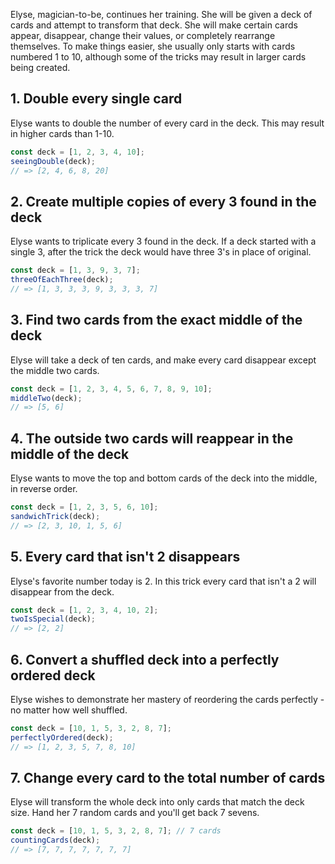 Elyse, magician-to-be, continues her training. She will be given a deck of cards and attempt to transform that deck. She will make certain cards appear, disappear, change their values, or completely rearrange themselves.
To make things easier, she usually only starts with cards numbered 1 to 10, although some of the tricks may result in larger cards being created.

## 1. Double every single card

Elyse wants to double the number of every card in the deck. This may result in higher cards than 1-10.

```javascript
const deck = [1, 2, 3, 4, 10];
seeingDouble(deck);
// => [2, 4, 6, 8, 20]
```

## 2. Create multiple copies of every 3 found in the deck

Elyse wants to triplicate every 3 found in the deck. If a deck started with a single 3, after the trick the deck would have three 3's in place of original.

```javascript
const deck = [1, 3, 9, 3, 7];
threeOfEachThree(deck);
// => [1, 3, 3, 3, 9, 3, 3, 3, 7]
```

## 3. Find two cards from the exact middle of the deck

Elyse will take a deck of ten cards, and make every card disappear except the middle two cards.

```javascript
const deck = [1, 2, 3, 4, 5, 6, 7, 8, 9, 10];
middleTwo(deck);
// => [5, 6]
```

## 4. The outside two cards will reappear in the middle of the deck

Elyse wants to move the top and bottom cards of the deck into the middle, in reverse order.

```javascript
const deck = [1, 2, 3, 5, 6, 10];
sandwichTrick(deck);
// => [2, 3, 10, 1, 5, 6]
```

## 5. Every card that isn't 2 disappears

Elyse's favorite number today is 2. In this trick every card that isn't a 2 will disappear from the deck.

```javascript
const deck = [1, 2, 3, 4, 10, 2];
twoIsSpecial(deck);
// => [2, 2]
```

## 6. Convert a shuffled deck into a perfectly ordered deck

Elyse wishes to demonstrate her mastery of reordering the cards perfectly - no matter how well shuffled.

```javascript
const deck = [10, 1, 5, 3, 2, 8, 7];
perfectlyOrdered(deck);
// => [1, 2, 3, 5, 7, 8, 10]
```

## 7. Change every card to the total number of cards

Elyse will transform the whole deck into only cards that match the deck size.
Hand her 7 random cards and you'll get back 7 sevens.

```javascript
const deck = [10, 1, 5, 3, 2, 8, 7]; // 7 cards
countingCards(deck);
// => [7, 7, 7, 7, 7, 7, 7]
```
